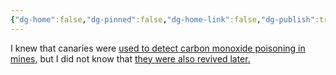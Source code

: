 ```yaml
---
{"dg-home":false,"dg-pinned":false,"dg-home-link":false,"dg-publish":true,"tags":["dgblip"],"created-date":"2023-01-07T00:00:00","disabled rules":["yaml-title","yaml-title-alias","file-name-heading"],"title":"philipp @ 2023-01-07","dg-permalink":"2023/01/07/canary-resusication/","updated-date":"2025-04-30T22:27:37","dg-path":"blips/2023-01-07-canary-resusication.md","permalink":"/2023/01/07/canary-resusication/","dgPassFrontmatter":true}
---
```



I knew that canaries were [used to detect carbon monoxide poisoning in mines](https://en.wikipedia.org/wiki/Sentinel_species#Canaries), but I did not know that [they were also revived later.](https://museumcrush.org/this-device-was-used-to-resuscitate-canaries-in-coal-mines/)



